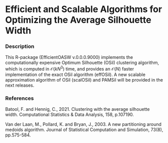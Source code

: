 # Efficient and Scalable Algorithms for Optimizing the Average Silhouette Width

### Description

This R-package (EfficientOASW v.0.0.0.9000) implements the computationally expensive Optimum Silhouette (OSil) clustering algorithm, which is computed in $\mathcal{O}(kN^3)$ time, and provides an $\mathcal{O}(N)$ faster implementation of the exact OSil algorithm (effOSil). A new scalable approximation algorithm of OSil (scalOSil) and PAMSil will be provided in the next releases.

### References

Batool, F. and Hennig, C., 2021. Clustering with the average silhouette width. Computational Statistics & Data Analysis, 158, p.107190.

Van der Laan, M., Pollard, K. and Bryan, J., 2003. A new partitioning around medoids algorithm. Journal of Statistical Computation and Simulation, 73(8), pp.575-584.


